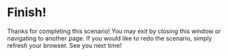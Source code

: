 # Finish!

Thanks for completing this scenario! You may exit by closing this window or navigating to another page. If you would like to redo the scenario, simply refresh your browser. See you next time!
